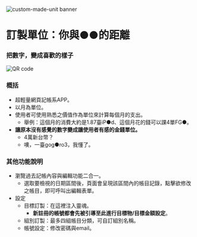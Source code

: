 ![custom-made-unit banner](https://i.imgur.com/43MdIiw.png "custom-made-unit banner")
# 訂製單位：你與●●的距離
### 把數字，變成喜歡的樣子
![QR code](https://i.imgur.com/f2uqTnU.png "QR code")

### 概括
- 超輕量網頁記帳系APP。
- 以月為單位。
- 使用者可使用熟悉之價值作為單位來計算每個月的支出。
    - 舉例：這個月的消費大約是1.87臺iP●d、這個月花的錢可以課4單FG●。
- **讓原本沒有感覺的數字變成讓使用者有感的金錢單位。**
    - 4萬新台幣？
    - 噢，一臺gog●ro3，我懂了。
### 其他功能說明
- 瀏覽過去記帳內容與編輯功能二合一。
    - 選取要檢視的日期區間後，頁面會呈現該區間內的帳目記錄，點擊欲修改之帳目，即可呼叫出編輯表單。
- 設定
    - 目標訂製：在這裡注入靈魂。
        - **新註冊的帳號都會先被引導至此進行目標物/目標金額設定**。
    - 組別訂製：最多四組帳目分類，可自訂組別名稱。
    - 帳號設定：修改密碼與email。
